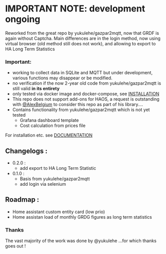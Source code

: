 # IMPORTANT NOTE: development ongoing

Reworked from the great repo by yukulehe/gazpar2mqtt, now that GRDF is again without Captcha.
Main differences are in the login method, now using virtual browser (old method still does not work), and allowing to export to HA Long Term Statistics

### Important: 
- working to collect data in SQLite and MQTT but under development, various functions may disappear or be modified.
- no verification if the now 2-year old code from yukulehe/gazpar2mqtt is still valid **in its entirety**
- only tested via docker image and docker-compose, see [INSTALLATION](https://github.com/vingerha/gazpar_2_mqtt?tab=readme-ov-file#installation-and-usage)
- This repo does not support add-ons for HAOS, a request is outstanding with [@AlexBelgium](https://github.com/alexbelgium/alexbelgium/commits?author=alexbelgium) to consider this repo as part of his library....
- Contains functionality from yukulehe/gazpar2mqtt which is not yet tested
  - Grafana dashboard template
  - Cost calculation from prices file

For installation etc. see [DOCUMENTATION](https://github.com/vingerha/gazpar_2_mqtt/wiki)

## Changelogs :
- 0.2.0 :
  - add export to HA Long Term Statistic
- 0.1.0 :
  - Basis from yukulehe/gazpar2mqtt
  - add login via selenium
  
## Roadmap :

- Home assistant custom entity card (low prio)
- Home assistan load of monthly GRDG figures as long term statistics

### Thanks
The vast majority of the work was done by @yukulehe ...for which thanks goes out !
